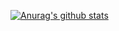 [![Anurag's github stats](https://github-readme-stats.vercel.app/api?username=ivopr&show_icons=true&count_private=true&theme=midnight-purple)](https://github.com/anuraghazra/github-readme-stats)
